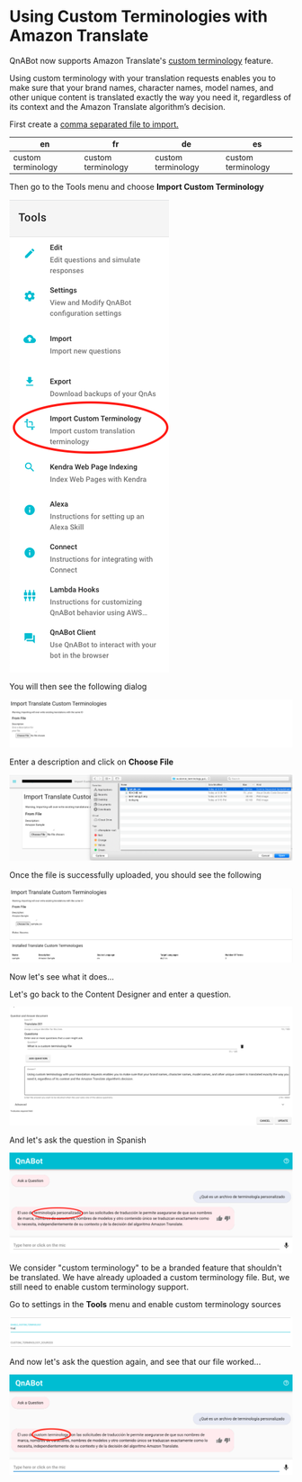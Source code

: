 # Using Custom Terminologies with Amazon Translate

QnABot now supports Amazon Translate's [custom terminology](https://docs.aws.amazon.com/translate/latest/dg/how-custom-terminology.html) feature.

Using custom terminology with your translation requests enables you to make sure that your brand names, character names, model names, and other unique content is translated exactly the way you need it, regardless of its context and the Amazon Translate algorithm’s decision.

First create a [comma separated file to import.](https://docs.aws.amazon.com/translate/latest/dg/creating-custom-terminology.html)

en | fr | de | es |
---|-----|---|----
 custom terminology| custom terminology| custom terminology| custom terminology|

Then go to the Tools menu and choose **Import Custom Terminology**

![Tools](./tools.png)

You will then see the following dialog

![Terminology](./terminology1.png)

Enter a description and click on **Choose File**

![Upload Terminology](./uploadterminology.png)

Once the file is successfully uploaded, you should see the following

![Terminology Uploaded](./terminology_uploaded.png)

Now let's see what it does...

Let's go back to the Content Designer and enter a question.

![Translation Question](./translate_question.png)

And let's ask the question in Spanish

![Custom Terminology Disabled](./custom_terminology_disabled.png)

We consider "custom terminology" to be a branded feature that shouldn't be translated.  We have already uploaded a custom terminology file.  But, we still need to enable custom terminology support.

Go to settings in the **Tools** menu and enable custom terminology sources

![Settings](./settings.png)

And now let's ask the question again, and see that our file worked...

![Custom Terminology Enabled](./custom_terminology_enabled.png)
